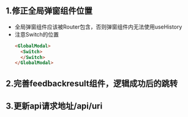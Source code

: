 ## 1.修正全局弹窗组件位置
* 全局弹窗组件应该被Router包含，否则弹窗组件内无法使用useHistory
* 注意Switch的位置
  ```html
  <GlobalModal>
    <Switch>
    </Switch>
  </GlobalModal>
  ```
## 2.完善feedbackresult组件，逻辑成功后的跳转
## 3.更新api请求地址/api/uri